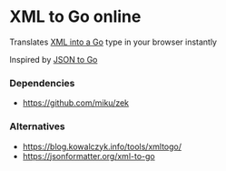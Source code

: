 # XML to Go online

Translates [XML into a Go](https://xml-to-go.github.io/) type in your browser instantly

Inspired by [JSON to Go](https://mholt.github.io/json-to-go/)

### Dependencies
* https://github.com/miku/zek

### Alternatives
* https://blog.kowalczyk.info/tools/xmltogo/
* https://jsonformatter.org/xml-to-go
